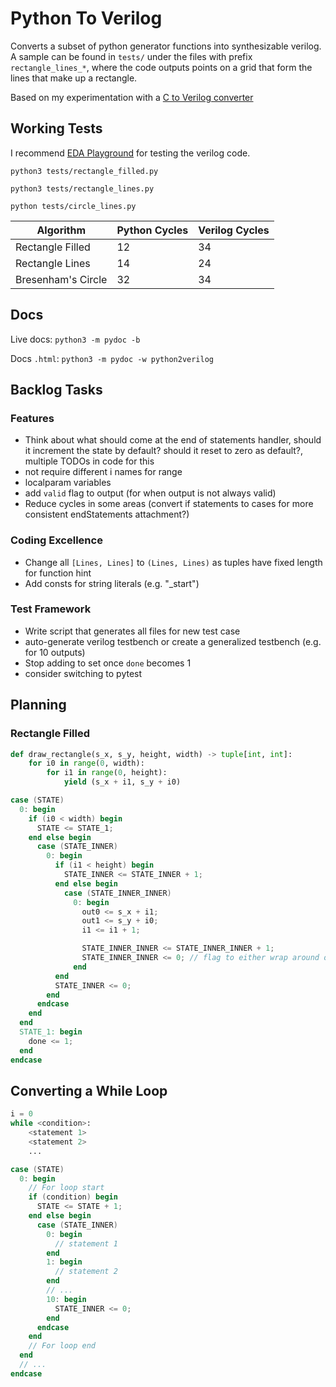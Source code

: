 # Python To Verilog

Converts a subset of python generator functions into synthesizable verilog.
A sample can be found in `tests/` under the files with prefix `rectangle_lines_*`, where the code outputs points on a grid that form the lines that make up a rectangle.

Based on my experimentation with a [C to Verilog converter](https://github.com/WorldofKerry/c2hdl)

## Working Tests

I recommend [EDA Playground](https://edaplayground.com/) for testing the verilog code.

`python3 tests/rectangle_filled.py`

`python3 tests/rectangle_lines.py`

`python tests/circle_lines.py`

| Algorithm | Python Cycles | Verilog Cycles |
| --------- | ------------- | -------------- |
| Rectangle Filled | 12 | 34 |
| Rectangle Lines | 14 | 24 |
| Bresenham's Circle | 32 | 34 |

## Docs

Live docs: `python3 -m pydoc -b`

Docs `.html`: `python3 -m pydoc -w python2verilog`

## Backlog Tasks

### Features

- Think about what should come at the end of statements handler, should it increment the state by default? should it reset to zero as default?, multiple TODOs in code for this
- not require different i names for range
- localparam variables
- add `valid` flag to output (for when output is not always valid)
- Reduce cycles in some areas (convert if statements to cases for more consistent endStatements attachment?)

### Coding Excellence

- Change all `[Lines, Lines]` to `(Lines, Lines)` as tuples have fixed length for function hint
- Add consts for string literals (e.g. "_start")

### Test Framework

- Write script that generates all files for new test case
- auto-generate verilog testbench or create a generalized testbench (e.g. for 10 outputs)
- Stop adding to set once `done` becomes 1
- consider switching to pytest

## Planning

### Rectangle Filled

```python
def draw_rectangle(s_x, s_y, height, width) -> tuple[int, int]:
    for i0 in range(0, width):
        for i1 in range(0, height): 
            yield (s_x + i1, s_y + i0)
```

```verilog
case (STATE)
  0: begin
    if (i0 < width) begin
      STATE <= STATE_1;
    end else begin
      case (STATE_INNER)
        0: begin
          if (i1 < height) begin
            STATE_INNER <= STATE_INNER + 1;
          end else begin
            case (STATE_INNER_INNER)
              0: begin
                out0 <= s_x + i1;
                out1 <= s_y + i0;
                i1 <= i1 + 1;

                STATE_INNER_INNER <= STATE_INNER_INNER + 1; 
                STATE_INNER_INNER <= 0; // flag to either wrap around or remain
              end
          end
          STATE_INNER <= 0;
        end
      endcase
    end
  end
  STATE_1: begin
    done <= 1; 
  end
endcase
```

## Converting a While Loop

```python
i = 0
while <condition>:
    <statement 1>
    <statement 2>
    ...
```

```verilog
case (STATE)
  0: begin
    // For loop start
    if (condition) begin
      STATE <= STATE + 1;
    end else begin
      case (STATE_INNER)
        0: begin
          // statement 1
        end
        1: begin
          // statement 2
        end
        // ...
        10: begin
          STATE_INNER <= 0; 
        end
      endcase
    end 
    // For loop end
  end
  // ...
endcase
```